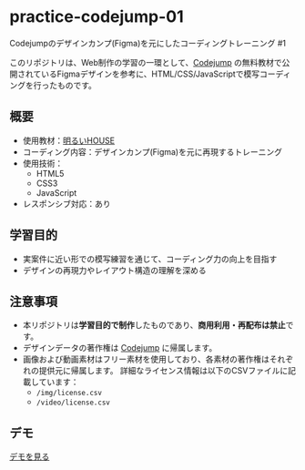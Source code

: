 # practice-codejump-01
Codejumpのデザインカンプ(Figma)を元にしたコーディングトレーニング #1

このリポジトリは、Web制作の学習の一環として、[Codejump](https://code-jump.com/) の無料教材で公開されているFigmaデザインを参考に、HTML/CSS/JavaScriptで模写コーディングを行ったものです。

## 概要

- 使用教材：[明るいHOUSE](https://code-jump.com/corporate3-menu/)
- コーディング内容：デザインカンプ(Figma)を元に再現するトレーニング
- 使用技術：
  - HTML5
  - CSS3
  - JavaScript
- レスポンシブ対応：あり

## 学習目的

- 実案件に近い形での模写練習を通じて、コーディング力の向上を目指す
- デザインの再現力やレイアウト構造の理解を深める

## 注意事項

- 本リポジトリは**学習目的で制作**したものであり、**商用利用・再配布は禁止**です。
- デザインデータの著作権は [Codejump](https://code-jump.com/about/) に帰属します。
- 画像および動画素材はフリー素材を使用しており、各素材の著作権はそれぞれの提供元に帰属します。
  詳細なライセンス情報は以下のCSVファイルに記載しています：
  - `/img/license.csv`  
  - `/video/license.csv`

## デモ
 
[デモを見る](https://daichi-ym.github.io/practice-codejump-01/)
